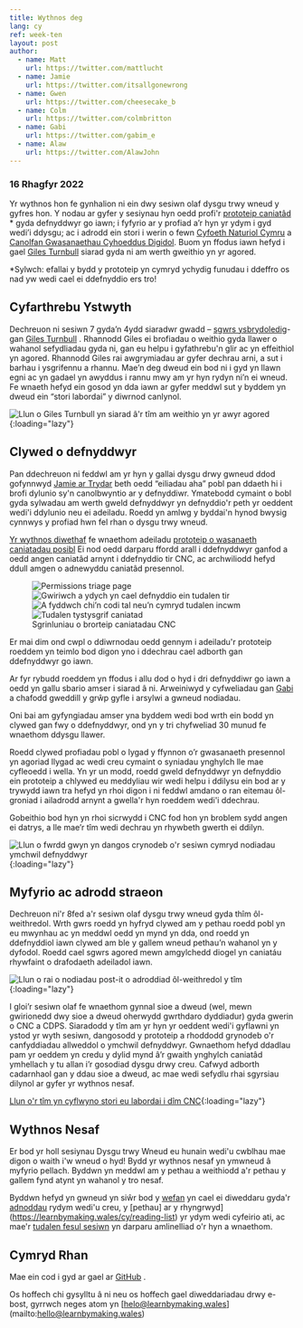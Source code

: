 ```yaml
---
title: Wythnos deg
lang: cy
ref: week-ten
layout: post
author:
  - name: Matt
    url: https://twitter.com/mattlucht
  - name: Jamie
    url: https://twitter.com/itsallgonewrong
  - name: Gwen
    url: https://twitter.com/cheesecake_b
  - name: Colm
    url: https://twitter.com/colmbritton
  - name: Gabi
    url: https://twitter.com/gabim_e
  - name: Alaw
    url: https://twitter.com/AlawJohn
---
```


### 16 Rhagfyr 2022

Yr wythnos hon fe gynhalion ni ein dwy sesiwn olaf dysgu trwy wneud y gyfres hon. Y nodau ar gyfer y sesiynau hyn oedd profi'r [prototeip caniatâd](https://permissions-prototype.onrender.com/) * gyda defnyddwyr go iawn; i fyfyrio ar y profiad a’r hyn yr ydym i gyd wedi’i ddysgu; ac i adrodd ein stori i werin o fewn [Cyfoeth Naturiol Cymru](https://naturalresources.wales/?lang=cy)  a [Canolfan Gwasanaethau Cyhoeddus Digidol](https://gwasanaethcyhoeddusdigidol.llyw.cymru). Buom yn ffodus iawn hefyd i gael [Giles Turnbull](https://twitter.com/gilest) siarad gyda ni am werth gweithio yn yr agored.

*Sylwch: efallai y bydd y prototeip yn cymryd ychydig funudau i ddeffro os nad yw wedi cael ei ddefnyddio ers tro!

## Cyfarthrebu Ystwyth 

Dechreuon ni sesiwn 7 gyda’n 4ydd siaradwr gwadd – [sgwrs ysbrydoledig](https://www.usethehumanvoice.com/lbm-dec22/)-  gan [Giles Turnbull](https://gilest.org/) . Rhannodd Giles ei brofiadau o weithio gyda llawer o wahanol sefydliadau gyda ni, gan eu helpu i gyfathrebu'n glir ac yn effeithiol yn agored. Rhannodd Giles rai awgrymiadau ar gyfer dechrau arni, a sut i barhau i ysgrifennu a rhannu.
Mae’n deg dweud ein bod ni i gyd yn llawn egni ac yn gadael yn awyddus i rannu mwy am yr hyn rydyn ni’n ei wneud. Fe wnaeth hefyd ein gosod yn dda iawn ar gyfer meddwl sut y byddem yn dweud ein “stori labordai” y diwrnod canlynol.

![Llun o Giles Turnbull yn siarad â'r tîm am weithio yn yr awyr agored](/assets/images/giles.jpeg){:loading="lazy"}

## Clywed o defnyddwyr

Pan ddechreuon ni feddwl am yr hyn y gallai dysgu drwy gwneud ddod gofynnwyd [Jamie ar Trydar](https://twitter.com/itsallgonewrong/status/1580493265769402371) beth oedd “eiliadau aha” pobl pan ddaeth hi i brofi dylunio sy'n canolbwyntio ar y defnyddiwr. Ymatebodd cymaint o bobl gyda sylwadau am werth gweld defnyddwyr yn defnyddio'r peth yr oeddent wedi'i ddylunio neu ei adeiladu. Roedd yn amlwg y byddai'n hynod bwysig cynnwys y profiad hwn fel rhan o dysgu trwy wneud.

[Yr wythnos diwethaf](https://learnbymaking.wales/cy/updates/2022/12/09/week-nine.html) fe wnaethom adeiladu [prototeip o wasanaeth caniatadau posibl](https://permissions-prototype.onrender.com/)  Ei nod oedd darparu ffordd arall i ddefnyddwyr ganfod a oedd angen caniatâd arnynt i ddefnyddio tir CNC, ac archwiliodd hefyd ddull amgen o adnewyddu caniatâd presennol.

<figure class="app-multi-image">
  <img src="/assets/images/prototype/triage-page.png" alt="Permissions triage page" loading="lazy">
  <img src="/assets/images/prototype/start-page.png" alt="Gwiriwch a ydych yn cael defnyddio ein tudalen tir" loading="lazy">
  <img src="/assets/images/prototype/charging-questions.png" alt="A fyddwch chi’n codi tal neu’n cymryd tudalen incwm" loading="lazy">
  <img src="/assets/images/prototype/digital-certificate.png" alt="Tudalen tystysgrif caniatad" loading="lazy">
  <figcaption class="app-multi-image__caption">Sgrinluniau o brorteip caniatadau CNC</figcaption>
</figure>

Er mai dim ond cwpl o ddiwrnodau oedd gennym i adeiladu'r prototeip roeddem yn teimlo bod digon yno i ddechrau cael adborth gan ddefnyddwyr go iawn.

Ar fyr rybudd roeddem yn ffodus i allu dod o hyd i dri defnyddiwr go iawn a oedd yn gallu sbario amser i siarad â ni. Arweiniwyd y cyfweliadau gan [Gabi](https://twitter.com/gabim_e) a chafodd gweddill y grŵp gyfle i arsylwi a gwneud nodiadau.

Oni bai am gyfyngiadau amser yna byddem wedi bod wrth ein bodd yn clywed gan fwy o ddefnyddwyr, ond yn y tri chyfweliad 30 munud fe wnaethom ddysgu llawer.

Roedd clywed profiadau pobl o lygad y ffynnon o’r gwasanaeth presennol yn agoriad llygad ac wedi creu cymaint o syniadau ynghylch lle mae cyfleoedd i wella. Yn yr un modd, roedd gweld defnyddwyr yn defnyddio ein prototeip a chlywed eu meddyliau wir wedi helpu i ddilysu ein bod ar y trywydd iawn tra hefyd yn rhoi digon i ni feddwl amdano o ran eitemau ôl-groniad i ailadrodd arnynt a gwella'r hyn roeddem wedi'i ddechrau.

Gobeithio bod hyn yn rhoi sicrwydd i CNC fod hon yn broblem sydd angen ei datrys, a lle mae’r tîm wedi dechrau yn rhywbeth gwerth ei ddilyn.

![Llun o fwrdd gwyn yn dangos crynodeb o'r sesiwn cymryd nodiadau ymchwil defnyddwyr](/assets/images/user-research-notes.jpeg){:loading="lazy"}

## Myfyrio ac adrodd straeon

Dechreuon ni'r 8fed a'r sesiwn olaf dysgu trwy wneud gyda thîm ôl-weithredol. Wrth gwrs roedd yn hyfryd clywed am y pethau roedd pobl yn eu mwynhau ac yn meddwl oedd yn mynd yn dda, ond roedd yn ddefnyddiol iawn clywed am ble y gallem wneud pethau’n wahanol yn y dyfodol. Roedd cael sgwrs agored mewn amgylchedd diogel yn caniatáu rhywfaint o drafodaeth adeiladol iawn.

![Llun o rai o nodiadau post-it o adroddiad ôl-weithredol y tîm](/assets/images/retrospective.jpeg){:loading="lazy"}

I gloi’r sesiwn olaf fe wnaethom gynnal sioe a dweud (wel, mewn gwirionedd dwy sioe a dweud oherwydd gwrthdaro dyddiadur) gyda gwerin o CNC a CDPS. Siaradodd y tîm am yr hyn yr oeddent wedi'i gyflawni yn ystod yr wyth sesiwn, dangosodd y prototeip a rhoddodd grynodeb o'r canfyddiadau allweddol o ymchwil defnyddwyr. Gwnaethom hefyd ddadlau pam yr oeddem yn credu y dylid mynd â’r gwaith ynghylch caniatâd ymhellach y tu allan i’r gosodiad dysgu drwy creu. Cafwyd adborth cadarnhaol gan y ddau sioe a dweud, ac mae wedi sefydlu rhai sgyrsiau dilynol ar gyfer yr wythnos nesaf.

[Llun o'r tîm yn cyflwyno stori eu labordai i dîm CNC](/assets/images/telling-the-story.jpeg){:loading="lazy"}

## Wythnos Nesaf

Er bod yr holl sesiynau Dysgu trwy Wneud eu hunain wedi'u cwblhau mae digon o waith i'w wneud o hyd! Bydd yr wythnos nesaf yn ymwneud â myfyrio pellach. Byddwn yn meddwl am y pethau a weithiodd a'r pethau y gallem fynd atynt yn wahanol y tro nesaf. 

Byddwn hefyd yn gwneud yn siŵr bod y [wefan](https://learnbymaking.wales/cy/) yn cael ei diweddaru gyda'r [adnoddau](https://learnbymaking.wales/cy/adnodd) rydym wedi'u creu, y [pethau] ar y rhyngrwyd](https://learnbymaking.wales/cy/reading-list) yr ydym wedi cyfeirio ati, ac mae'r [tudalen fesul sesiwn](https://learnbymaking.wales/cy/the-labs/) yn darparu amlinelliad o'r hyn a wnaethom.

## Cymryd Rhan

Mae ein cod i gyd ar gael ar [GitHub](https://github.com/orgs/learnbymakingwales/repositories) .

Os hoffech chi gysylltu â ni neu os hoffech gael diweddariadau drwy e-bost, gyrrwch neges atom yn [helo@learnbymaking.wales] (mailto:hello@learnbymaking.wales)
